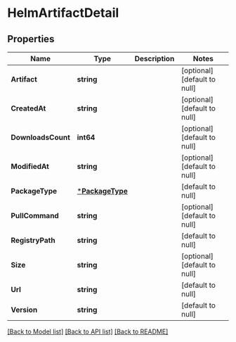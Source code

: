 # HelmArtifactDetail

## Properties
Name | Type | Description | Notes
------------ | ------------- | ------------- | -------------
**Artifact** | **string** |  | [optional] [default to null]
**CreatedAt** | **string** |  | [optional] [default to null]
**DownloadsCount** | **int64** |  | [optional] [default to null]
**ModifiedAt** | **string** |  | [optional] [default to null]
**PackageType** | [***PackageType**](PackageType.md) |  | [default to null]
**PullCommand** | **string** |  | [optional] [default to null]
**RegistryPath** | **string** |  | [default to null]
**Size** | **string** |  | [optional] [default to null]
**Url** | **string** |  | [default to null]
**Version** | **string** |  | [default to null]

[[Back to Model list]](../README.md#documentation-for-models) [[Back to API list]](../README.md#documentation-for-api-endpoints) [[Back to README]](../README.md)

